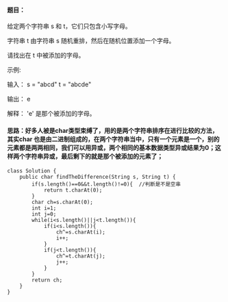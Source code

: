 ﻿####  题目：
给定两个字符串 s 和 t，它们只包含小写字母。

字符串 t 由字符串 s 随机重排，然后在随机位置添加一个字母。

请找出在 t 中被添加的字母。

 

示例:

输入：
s = "abcd"
t = "abcde"

输出：
e

解释：
'e' 是那个被添加的字母。

####   思路：好多人被是char类型束缚了，用的是两个字符串排序在进行比较的方法，其实char 也是由二进制组成的，在两个字符串当中，只有一个元素是一个，别的元素都是两两相同，我们可以用异或，两个相同的基本数据类型异或结果为0；这样两个字符串异或，最后剩下的就是那个被添加的元素了；

```
class Solution {
    public char findTheDifference(String s, String t) {
        if(s.length()==0&&t.length()!=0){  //判断是不是空串
            return t.charAt(0);
        }
        char ch=s.charAt(0);
        int i=1;
        int j=0;
        while(i<s.length()||j<t.length()){
            if(i<s.length()){
                ch^=s.charAt(i);
                i++;
            }
            if(j<t.length()){
                ch^=t.charAt(j);
                j++;
            }
        }
        return ch;
    }
}
```

